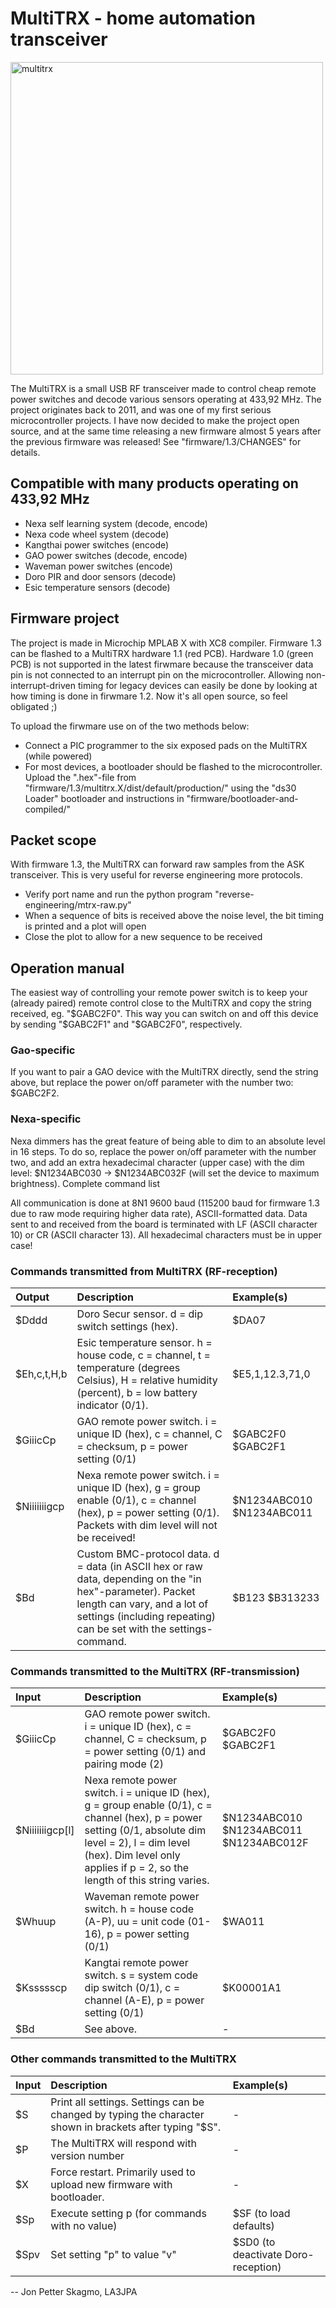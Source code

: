 MultiTRX - home automation transceiver
======================================

<img src="https://github.com/skagmo/multitrx/blob/master/documentation/img/hw10and11.jpg" alt="multitrx" style="width:500">

The MultiTRX is a small USB RF transceiver made to control cheap remote power switches and decode various sensors operating at 433,92 MHz. The project originates back to 2011, and was one of my first serious microcontroller projects. I have now decided to make the project open source, and at the same time releasing a new firmware almost 5 years after the previous firmware was released! See "firmware/1.3/CHANGES" for details. 

Compatible with many products operating on 433,92 MHz
-----------------------------------------------------
- Nexa self learning system (decode, encode)
- Nexa code wheel system (decode)
- Kangthai power switches (encode)
- GAO power switches (decode, encode)
- Waveman power switches (encode)
- Doro PIR and door sensors (decode)
- Esic temperature sensors (decode)

Firmware project
----------------

The project is made in Microchip MPLAB X with XC8 compiler. Firmware 1.3 can be flashed to a MultiTRX hardware 1.1 (red PCB). Hardware 1.0 (green PCB) is not supported in the latest firwmare because the transceiver data pin is not connected to an interrupt pin on the microcontroller. Allowing non-interrupt-driven timing for legacy devices can easily be done by looking at how timing is done in firwmare 1.2. Now it's all open source, so feel obligated ;)

To upload the firwmare use on of the two methods below:
- Connect a PIC programmer to the six exposed pads on the MultiTRX (while powered)
- For most devices, a bootloader should be flashed to the microcontroller. Upload the ".hex"-file from "firmware/1.3/multitrx.X/dist/default/production/" using the "ds30 Loader" bootloader and instructions in "firmware/bootloader-and-compiled/"

Packet scope
------------

With firmware 1.3, the MultiTRX can forward raw samples from the ASK transceiver. This is very useful for reverse engineering more protocols.
- Verify port name and run the python program "reverse-engineering/mtrx-raw.py"
- When a sequence of bits is received above the noise level, the bit timing is printed and a plot will open
- Close the plot to allow for a new sequence to be received

Operation manual
----------------

The easiest way of controlling your remote power switch is to keep your (already paired) remote control close to the MultiTRX and copy the string received, eg. "$GABC2F0". This way you can switch on and off this device by sending "$GABC2F1" and "$GABC2F0", respectively.

### Gao-specific
If you want to pair a GAO device with the MultiTRX directly, send the string above, but replace the power on/off parameter with the number two: $GABC2F2.

### Nexa-specific
Nexa dimmers has the great feature of being able to dim to an absolute level in 16 steps. To do so, replace the power on/off parameter with the number two, and add an extra hexadecimal character (upper case) with the dim level: $N1234ABC030 -> $N1234ABC032F (will set the device to maximum brightness).
Complete command list

All communication is done at 8N1 9600 baud (115200 baud for firmware 1.3 due to raw mode requiring higher data rate), ASCII-formatted data. Data sent to and received from the board is terminated with LF (ASCII character 10) or CR (ASCII character 13). All hexadecimal characters must be in upper case!

### Commands transmitted from MultiTRX (RF-reception)

| Output       | Description | Example(s)  |
|:------       |:----------- |:----------  |
| $Dddd    | Doro Secur sensor. d = dip switch settings (hex). | $DA07 |
| $Eh,c,t,H,b | Esic temperature sensor. h = house code, c = channel, t = temperature (degrees Celsius), H = relative humidity (percent), b = low battery indicator (0/1). | $E5,1,12.3,71,0 |
| $GiiicCp | GAO remote power switch. i = unique ID (hex), c = channel, C = checksum, p = power setting (0/1) | $GABC2F0 $GABC2F1 |
| $Niiiiiiigcp | Nexa remote power switch. i = unique ID (hex), g = group enable (0/1), c = channel (hex), p = power setting (0/1). Packets with dim level will not be received! | $N1234ABC010 $N1234ABC011 |
| $Bd | Custom BMC-protocol data. d = data (in ASCII hex or raw data, depending on the "in hex"-parameter). Packet length can vary, and a lot of settings (including repeating) can be set with the settings-command. | $B123 $B313233 |

### Commands transmitted to the MultiTRX (RF-transmission)

| Input | Description | Example(s) |
|:----- |:----------- |:---------- |
| $GiiicCp | GAO remote power switch. i = unique ID (hex), c = channel, C = checksum, p = power setting (0/1) and pairing mode (2) | $GABC2F0 $GABC2F1 |
| $Niiiiiiigcp[l] | Nexa remote power switch. i = unique ID (hex), g = group enable (0/1), c = channel (hex), p = power setting (0/1, absolute dim level = 2), l = dim level (hex). Dim level only applies if p = 2, so the length of this string varies. | $N1234ABC010 $N1234ABC011 $N1234ABC012F |
| $Whuup | Waveman remote power switch. h = house code (A-P), uu = unit code (01-16), p = power setting (0/1) | $WA011 |
| $Kssssscp | Kangtai remote power switch. s = system code dip switch (0/1), c = channel (A-E), p = power setting (0/1) | $K00001A1 |
| $Bd | See above. | - |

### Other commands transmitted to the MultiTRX

| Input | Description | Example(s) |
|:----- |:----------- |:---------- |
| $S | Print all settings. Settings can be changed by typing the character shown in brackets after typing "$S". | - |
| $P | The MultiTRX will respond with version number | - |
| $X | Force restart. Primarily used to upload new firmware with bootloader. | - |
| $Sp | Execute setting p (for commands with no value) | $SF (to load defaults) |
| $Spv | Set setting "p" to value "v" | $SD0 (to deactivate Doro-reception) | 

--
Jon Petter Skagmo, LA3JPA
